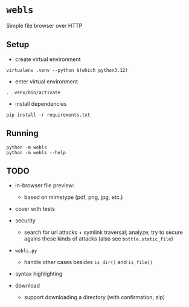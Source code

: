 # `webls`

Simple file browser over HTTP

## Setup

- create virtual environment
```
virtualenv .venv --python $(which python3.12)
```

- enter virtual environment
```
. .venv/bin/activate
```

- install dependencies
```
pip install -r requirements.txt
```

## Running

```
python -m webls
python -m webls --help
```

## TODO

- in-browser file preview:
  - based on mimetype (pdf, png, jpg, etc.)

- cover with tests

- security
  - search for url attacks + symlink traversal; analyze; try to secure agains
    these kinds of attacks (also see `bottle.static_file`)

- `webls.py`
  - handle other cases besides `is_dir()` and `is_file()`

- syntax highlighting

- download
  - support downloading a directory (with confirmation; zip)
